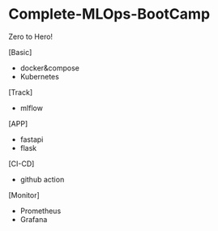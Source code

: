 # Complete-MLOps-BootCamp
Zero to Hero!

[Basic]
- docker&compose
- Kubernetes

[Track]
- mlflow

[APP]
- fastapi
- flask

[CI-CD]
- github action

[Monitor]
- Prometheus
- Grafana